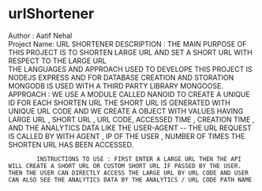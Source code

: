 # urlShortener

Author : Aatif Nehal <br>
Project Name: URL SHORTENER
DESCRIPTION : THE MAIN PURPOSE OF THIS PROJECT IS TO SHORTEN LARGE URL AND SET A SHORT URL WITH RESPECT TO THE LARGE URL <BR>
              THE LANGUAGES AND APPROACH USED TO DEVELOPE THIS PROJECT IS NODEJS EXPRESS AND FOR DATABASE CREATION AND STORATION MONGODB IS USED WITH A THIRD PARTY LIBRARY MONGOOSE. 
              <BR>
              APPROACH : WE USE A MODULE CALLED NANOID TO CREATE A UNIQUE ID FOR EACH SHORTEN URL
                         THE SHORT URL IS GENERATED WITH UNIQUE URL CODE AND WE CREATE A OBJECT WITH VALUES HAVING LARGE URL , SHORT URL , URL CODE, ACCESSED TIME , CREATION TIME , AND THE ANALYTICS DATA LIKE THE USER-AGENT -- THE URL REQUEST IS CALLED BY WITH AGENT , IP OF THE USER , NUMBER OF TIMES THE SHORTEN URL HAS BEEN ACCESSED.
                         <BR>

            INSTRUCTIONS TO USE : FIRST ENTER A LARGE URL THEN THE API WILL CREATE A SHORT URL OR CUSTOM SHORT URL IF PASSED BY THE USER. THEN THE USER CAN DIRECTLY ACCESS THE LARGE URL BY URL CODE AND USER CAN ALSO SEE THE ANALYTICS DATA BY THE ANALYTICS / URL CODE PATH NAME
